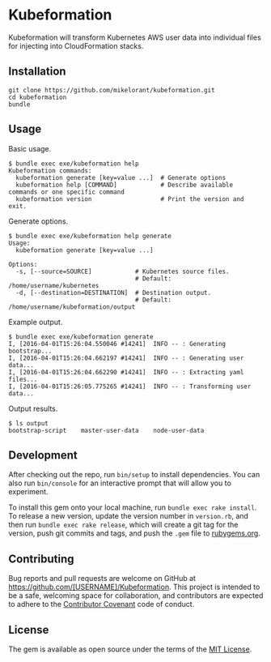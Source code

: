 # Kubeformation

Kubeformation will transform Kubernetes AWS user data into individual files for injecting into CloudFormation stacks.

## Installation

```
git clone https://github.com/mikelorant/kubeformation.git
cd kubeformation
bundle
```

## Usage

Basic usage.

```
$ bundle exec exe/kubeformation help
Kubeformation commands:
  kubeformation generate [key=value ...]  # Generate options
  kubeformation help [COMMAND]            # Describe available commands or one specific command
  kubeformation version                   # Print the version and exit.
```

Generate options.

```
$ bundle exec exe/kubeformation help generate
Usage:
  kubeformation generate [key=value ...]

Options:
  -s, [--source=SOURCE]            # Kubernetes source files.
                                   # Default: /home/username/kubernetes
  -d, [--destination=DESTINATION]  # Destination output.
                                   # Default: /home/username/kubeformation/output
```

Example output.

```
$ bundle exec exe/kubeformation generate
I, [2016-04-01T15:26:04.550046 #14241]  INFO -- : Generating bootstrap...
I, [2016-04-01T15:26:04.662197 #14241]  INFO -- : Generating user data...
I, [2016-04-01T15:26:04.662290 #14241]  INFO -- : Extracting yaml files...
I, [2016-04-01T15:26:05.775265 #14241]  INFO -- : Transforming user data...
```

Output results.

```
$ ls output
bootstrap-script	master-user-data	node-user-data
```

## Development

After checking out the repo, run `bin/setup` to install dependencies. You can also run `bin/console` for an interactive prompt that will allow you to experiment.

To install this gem onto your local machine, run `bundle exec rake install`. To release a new version, update the version number in `version.rb`, and then run `bundle exec rake release`, which will create a git tag for the version, push git commits and tags, and push the `.gem` file to [rubygems.org](https://rubygems.org).

## Contributing

Bug reports and pull requests are welcome on GitHub at https://github.com/[USERNAME]/Kubeformation. This project is intended to be a safe, welcoming space for collaboration, and contributors are expected to adhere to the [Contributor Covenant](http://contributor-covenant.org) code of conduct.


## License

The gem is available as open source under the terms of the [MIT License](http://opensource.org/licenses/MIT).
